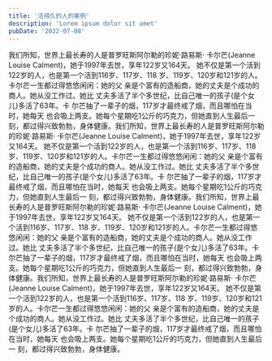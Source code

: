 ```yaml
---
title: '活得久的人的案例'
description: 'Lorem ipsum dolor sit amet'
pubDate: '2022-07-08'
---
```

我们所知，世界上最长寿的人是普罗旺斯阿尔勒的珍妮·路易斯·
卡尔芒(Jeanne Louise Calment)，她于1997年去世，享年122岁又164天。
她不仅是第一个活到122岁的人，也是第一个活到116岁、117岁、118
岁、119岁、120岁和121岁的人。卡尔芒一生都过得悠悠闲闲：她的父
亲是个富有的造船商，她的丈夫是个成功的商人。她从没工作过。她比
丈夫多活了半个多世纪，比自己唯一的孩子(是个女儿)多活了63年。卡
尔芒抽了一辈子的烟，117岁才最终戒了烟，而且哪怕在当时，她每天
也会吸上两支。她每个星期吃1公斤的巧克力，但她直到人生最后一
刻，都过得兴致勃勃，身体健康。我们所知，世界上最长寿的人是普罗旺斯阿尔勒的珍妮·路易斯·
卡尔芒(Jeanne Louise Calment)，她于1997年去世，享年122岁又164天。
她不仅是第一个活到122岁的人，也是第一个活到116岁、117岁、118
岁、119岁、120岁和121岁的人。卡尔芒一生都过得悠悠闲闲：她的父
亲是个富有的造船商，她的丈夫是个成功的商人。她从没工作过。她比
丈夫多活了半个多世纪，比自己唯一的孩子(是个女儿)多活了63年。卡
尔芒抽了一辈子的烟，117岁才最终戒了烟，而且哪怕在当时，她每天
也会吸上两支。她每个星期吃1公斤的巧克力，但她直到人生最后一
刻，都过得兴致勃勃，身体健康。我们所知，世界上最长寿的人是普罗旺斯阿尔勒的珍妮·路易斯·
卡尔芒(Jeanne Louise Calment)，她于1997年去世，享年122岁又164天。
她不仅是第一个活到122岁的人，也是第一个活到116岁、117岁、118
岁、119岁、120岁和121岁的人。卡尔芒一生都过得悠悠闲闲：她的父
亲是个富有的造船商，她的丈夫是个成功的商人。她从没工作过。她比
丈夫多活了半个多世纪，比自己唯一的孩子(是个女儿)多活了63年。卡
尔芒抽了一辈子的烟，117岁才最终戒了烟，而且哪怕在当时，她每天
也会吸上两支。她每个星期吃1公斤的巧克力，但她直到人生最后一
刻，都过得兴致勃勃，身体健康。我们所知，世界上最长寿的人是普罗旺斯阿尔勒的珍妮·路易斯·
卡尔芒(Jeanne Louise Calment)，她于1997年去世，享年122岁又164天。
她不仅是第一个活到122岁的人，也是第一个活到116岁、117岁、118
岁、119岁、120岁和121岁的人。卡尔芒一生都过得悠悠闲闲：她的父
亲是个富有的造船商，她的丈夫是个成功的商人。她从没工作过。她比
丈夫多活了半个多世纪，比自己唯一的孩子(是个女儿)多活了63年。卡
尔芒抽了一辈子的烟，117岁才最终戒了烟，而且哪怕在当时，她每天
也会吸上两支。她每个星期吃1公斤的巧克力，但她直到人生最后一
刻，都过得兴致勃勃，身体健康。


